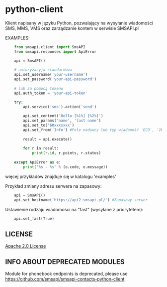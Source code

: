 ﻿python-client
=============

Klient napisany w języku Python, pozwalający na wysyłanie wiadomości SMS, MMS, VMS oraz zarządzanie kontem w serwisie SMSAPI.pl

EXAMPLES:
```python
    from smsapi.client import SmsAPI
    from smsapi.responses import ApiError

    api = SmsAPI()
    
    # autoryzacyja standardowa
    api.set_username('your-username')
    api.set_password('your-api-password')
    
    # lub za pomocą tokenu
    api.auth_token = 'your-api-token'

    try:
        api.service('sms').action('send')
    
        api.set_content('Hello [%1%] [%2%]')
        api.set_params('name', 'last name')
        api.set_to('60xxxxxxx')
        api.set_from('Info') #Pole nadawcy lub typ wiadomość 'ECO', '2Way'
    
        result = api.execute()
    
        for r in result:
            print(r.id, r.points, r.status)
    
    except ApiError as e:
        print('%s - %s' % (e.code, e.message))
```

więcej przykładów znajduje się w katalogu 'examples'


Przykład zmiany adresu serwera na zapasowy:

```python
    api = SmsAPI()
    api.set_hostname('https://api2.smsapi.pl/') #Zapasowy serwer
```

Ustawienie rodzaju wiadomości na "fast" (wysyłane z priorytetem):

```python
    api.set_fast(True)
```

## LICENSE
[Apache 2.0 License](https://github.com/smsapi/smsapi-python-client/blob/master/LICENSE)


## INFO ABOUT DEPRECATED MODULES
Module for phonebook endpoints is deprecated, please use https://github.com/smsapi/smsapi-contacts-python-client
